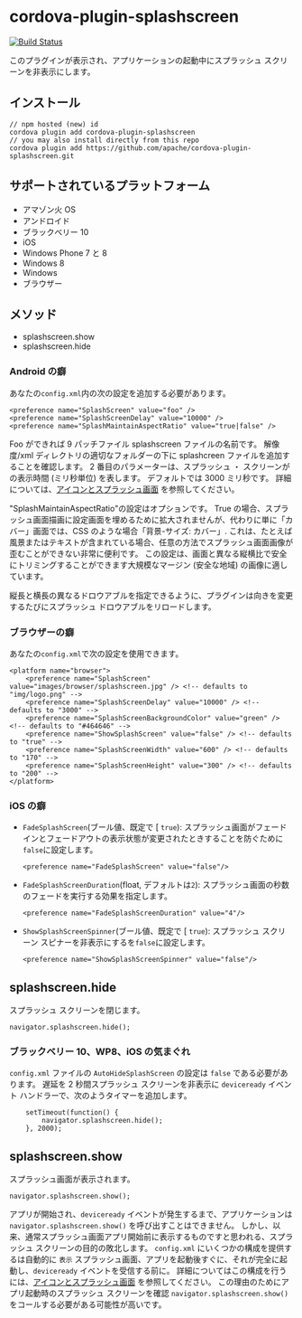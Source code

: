 <!--
# license: Licensed to the Apache Software Foundation (ASF) under one
#         or more contributor license agreements.  See the NOTICE file
#         distributed with this work for additional information
#         regarding copyright ownership.  The ASF licenses this file
#         to you under the Apache License, Version 2.0 (the
#         "License"); you may not use this file except in compliance
#         with the License.  You may obtain a copy of the License at
#
#           http://www.apache.org/licenses/LICENSE-2.0
#
#         Unless required by applicable law or agreed to in writing,
#         software distributed under the License is distributed on an
#         "AS IS" BASIS, WITHOUT WARRANTIES OR CONDITIONS OF ANY
#         KIND, either express or implied.  See the License for the
#         specific language governing permissions and limitations
#         under the License.
-->

# cordova-plugin-splashscreen

[![Build Status](https://travis-ci.org/apache/cordova-plugin-splashscreen.svg)](https://travis-ci.org/apache/cordova-plugin-splashscreen)

このプラグインが表示され、アプリケーションの起動中にスプラッシュ スクリーンを非表示にします。

## インストール

    // npm hosted (new) id
    cordova plugin add cordova-plugin-splashscreen
    // you may also install directly from this repo
    cordova plugin add https://github.com/apache/cordova-plugin-splashscreen.git
    

## サポートされているプラットフォーム

  * アマゾン火 OS
  * アンドロイド
  * ブラックベリー 10
  * iOS
  * Windows Phone 7 と 8
  * Windows 8
  * Windows
  * ブラウザー

## メソッド

  * splashscreen.show
  * splashscreen.hide

### Android の癖

あなたの`config.xml`内の次の設定を追加する必要があります。

    <preference name="SplashScreen" value="foo" />
    <preference name="SplashScreenDelay" value="10000" />
    <preference name="SplashMaintainAspectRatio" value="true|false" />
    

Foo ができれば 9 パッチファイル splashscreen ファイルの名前です。 解像度/xml ディレクトリの適切なフォルダーの下に splashcreen ファイルを追加することを確認します。 2 番目のパラメーターは、スプラッシュ ・ スクリーンがの表示時間 (ミリ秒単位) を表します。 デフォルトでは 3000 ミリ秒です。 詳細については、[アイコンとスプラッシュ画面](http://cordova.apache.org/docs/en/edge/config_ref_images.md.html) を参照してください。

"SplashMaintainAspectRatio"の設定はオプションです。 True の場合、スプラッシュ画面描画に設定画面を埋めるために拡大されませんが、代わりに単に「カバー」画面では、CSS のような場合「背景-サイズ: カバー」. これは、たとえば風景またはテキストが含まれている場合、任意の方法でスプラッシュ画面画像が歪むことができない非常に便利です。 この設定は、画面と異なる縦横比で安全にトリミングすることができます大規模なマージン (安全な地域) の画像に適しています。

縦長と横長の異なるドロウアブルを指定できるように、プラグインは向きを変更するたびにスプラッシュ ドロウアブルをリロードします。

### ブラウザーの癖

あなたの`config.xml`で次の設定を使用できます。

    <platform name="browser">
        <preference name="SplashScreen" value="images/browser/splashscreen.jpg" /> <!-- defaults to "img/logo.png" -->
        <preference name="SplashScreenDelay" value="10000" /> <!-- defaults to "3000" -->
        <preference name="SplashScreenBackgroundColor" value="green" /> <!-- defaults to "#464646" -->
        <preference name="ShowSplashScreen" value="false" /> <!-- defaults to "true" -->
        <preference name="SplashScreenWidth" value="600" /> <!-- defaults to "170" -->
        <preference name="SplashScreenHeight" value="300" /> <!-- defaults to "200" -->
    </platform>
    

### iOS の癖

  * `FadeSplashScreen`(ブール値、既定で [ `true`): スプラッシュ画面がフェードインとフェードアウトの表示状態が変更されたときすることを防ぐために`false`に設定します。
    
        <preference name="FadeSplashScreen" value="false"/>
        

  * `FadeSplashScreenDuration`(float, デフォルトは`2`): スプラッシュ画面の秒数のフェードを実行する効果を指定します。
    
        <preference name="FadeSplashScreenDuration" value="4"/>
        

  * `ShowSplashScreenSpinner`(ブール値、既定で [ `true`): スプラッシュ スクリーン スピナーを非表示にするを`false`に設定します。
    
        <preference name="ShowSplashScreenSpinner" value="false"/>
        

## splashscreen.hide

スプラッシュ スクリーンを閉じます。

    navigator.splashscreen.hide();
    

### ブラックベリー 10、WP8、iOS の気まぐれ

`config.xml` ファイルの `AutoHideSplashScreen` の設定は `false` である必要があります。 遅延を 2 秒間スプラッシュ スクリーンを非表示に `deviceready` イベント ハンドラーで、次のようタイマーを追加します。

        setTimeout(function() {
            navigator.splashscreen.hide();
        }, 2000);
    

## splashscreen.show

スプラッシュ画面が表示されます。

    navigator.splashscreen.show();
    

アプリが開始され、`deviceready` イベントが発生するまで、アプリケーションは `navigator.splashscreen.show()` を呼び出すことはできません。 しかし、以来、通常スプラッシュ画面アプリ開始前に表示するものですと思われる、スプラッシュ スクリーンの目的の敗北します。 `config.xml` にいくつかの構成を提供するは自動的に `表示` スプラッシュ画面、アプリを起動後すぐに、それが完全に起動し、`deviceready` イベントを受信する前に。 詳細についてはこの構成を行うには、[アイコンとスプラッシュ画面](http://cordova.apache.org/docs/en/edge/config_ref_images.md.html) を参照してください。 この理由のためにアプリ起動時のスプラッシュ スクリーンを確認 `navigator.splashscreen.show()` をコールする必要がある可能性が高いです。
